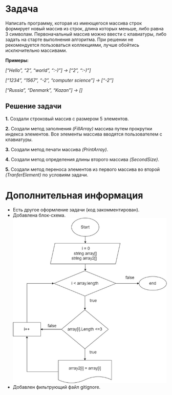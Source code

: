 # Задача
Написать программу, которая из имеющегося массива строк формирует новый массив из строк, длина которых меньше, либо равна 3 символам. Первоначальный массив можно ввести с клавиатуры, либо задать на старте выполнения алгоритма. При решении не рекомендуется пользоваться коллекциями, лучше обойтись исключительно массивами.

**Примеры:**

*[“Hello”, “2”, “world”, “:-)”] → [“2”, “:-)”]*

*[“1234”, “1567”, “-2”, “computer science”] → [“-2”]*

*[“Russia”, “Denmark”, “Kazan”] → []*

## Решение задачи

**1.** Создали строковый массив с размером 5 элементов. 

**2.** Создали метод заполнения *(FillArray)* массива путем прокрутки индекса элементов. Все элементы массива вводятся пользователем с клавиатуры.

**3.** Создали метод печати массива *(PrintArray)*.

**4.** Создали метод определения длины второго массива *(SecondSize)*. 

**5.** Создали метод переноса элементов из первого массива во второй *(TranferElement)* по условиям задачи. 

# Дополнительная информация
- Есть другое оформление задачи (код закомментирован).
- Добавлена блок-схема.
![Блок-схема](diagramma.jpg)
- Добавлен фильтрующий файл gitignore.
